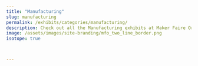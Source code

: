 ```yaml
---
title: "Manufacturing"
slug: manufacturing
permalink: /exhibits/categories/manufacturing/
description: Check out all the Manufacturing exhibits at Maker Faire Orlando!
image: /assets/images/site-branding/mfo_two_line_border.png
isotope: true



---
```

